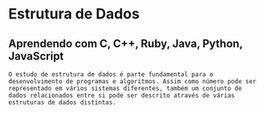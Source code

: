 # Estrutura de Dados 
## Aprendendo com C, C++, Ruby, Java, Python, JavaScript

    O estudo de estrutura de dados é parte fundamental para o desenvolvimento de programas e algoritmos. Assim como número pode ser representado em vários sistemas diferentes, também um conjunto de dados relacionados entre si pode ser descrito através de várias estruturas de dados distintas.
  

